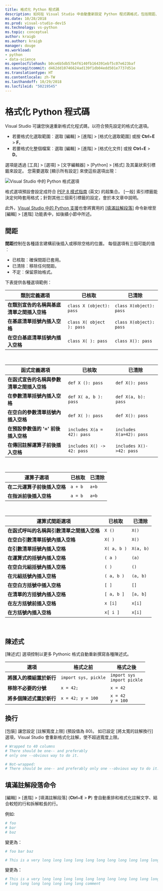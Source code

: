 ```yaml
---
title: 格式化 Python 程式碼
description: 如何在 Visual Studio 中自動重新設定 Python 程式碼格式，包括間距、陳述式、換行和註解。
ms.date: 10/28/2018
ms.prod: visual-studio-dev15
ms.technology: vs-python
ms.topic: conceptual
author: kraigb
ms.author: kraigb
manager: douge
ms.workload:
- python
- data-science
ms.openlocfilehash: b0ce6b5db57b4f6140fb164391ebf5c07e623baf
ms.sourcegitcommit: d462dd10746624ad139f1db04edd501e7737d51e
ms.translationtype: HT
ms.contentlocale: zh-TW
ms.lasthandoff: 10/29/2018
ms.locfileid: "50219545"
---
```

# <a name="format-python-code"></a>格式化 Python 程式碼

Visual Studio 可讓您快速重新格式化程式碼，以符合預先設定的格式化選項。

- 若要格式化選取範圍︰選取 [編輯] > [進階] > [格式化選取範圍] 或按 **Ctrl**+**E** > **F**。
- 若要格式化整個檔案︰選取 [編輯] > [進階] > [格式化文件] 或按 **Ctrl**+**E** > **D**。

選項是透過 [工具] > [選項] > [文字編輯器] > [Python] > [格式] 及其巢狀索引標籤來設定。 您需要選取 [顯示所有設定] 來使這些選項出現：

![Visual Studio 中的 Python 格式選項](media/options-editor-formatting.png)

格式選項預設會設定成符合 [PEP 8 樣式指南](http://www.python.org/dev/peps/pep-0008/) \(英文\) 的超集合。 [一般] 索引標籤能決定何時套用格式；針對其他三個索引標籤的設定，會於本文章中說明。

此外，[Visual Studio 中的 Python 支援](installing-python-support-in-visual-studio.md)也會將實用的 [[填滿註解段落]](#fill-comment-paragraph-command) 命令新增至 [編輯] > [進階] 功能表中，如後續小節中所述。

## <a name="spacing"></a>間距

**間距**控制在各種語言建構前後插入或移除空格的位置。 每個選項有三個可能的值︰

- 已核取︰確保間距已套用。
- 已清除︰移除任何間距。
- 不定︰保留原始格式。

下表提供各種選項範例：

| 類別定義選項 | 已核取 | 已清除 |
| --- | --- | --- | 
| **在類別宣告的名稱與基底清單之間插入空格** | `class X (object): pass` | `class X(object): pass` | 
| **在基底清單括號內插入空格** | `class X( object ): pass` | `class X(object): pass` |
| **在空白基底清單括號內插入空格** | `class X( ): pass` | `class X(): pass` |

<br/>

| 函式定義選項 | 已核取 | 已清除 |
| --- | --- | --- |
| **在函式宣告的名稱與參數清單之間插入空格** | `def X (): pass` | `def X(): pass` | 
| **在參數清單括號內插入空格** | `def X( a, b ): pass` | `def X(a, b): pass` |
| **在空白的參數清單括號內插入空格** | `def X( ): pass` | `def X(): pass` |
| **在預設參數值的 '=' 前後插入空格** | `includes X(a = 42): pass` | `includes X(a=42): pass` |
| **在傳回註解運算子前後插入空格** | `includes X() -> 42: pass` | `includes X()->42: pass` |

<br/>

| 運算子選項 | 已核取 | 已清除 |
| --- | --- | --- |
| **在二元運算子前後插入空格** | `a + b` | `a+b` |
| **在指派前後插入空格** | `a = b` | `a=b` |

<br/>

| 運算式間距選項 | 已核取 | 已清除 |
| --- | --- | --- |
| **在函式呼叫的名稱與引數清單之間插入空格** | `X ()` | `X()` |
| **在空白引數清單括號內插入空格** | `X( )` | `X()` |
| **在引數清單括號內插入空格** | `X( a, b )` | `X(a, b)` |
| **在運算式的括號內插入空格** | `( a )` | `(a)` |
| **在空白元組括號內插入空格** | `( )` | `()` |
| **在元組括號內插入空格** | `( a, b )` | `(a, b)` |
| **在空白方括號中插入空格** | `[ ]` | `[]` |
| **在清單的方括號內插入空格** | `[ a, b ]` | `[a, b]` |
| **在左方括號前插入空格** | `x [i]` | `x[i]` |
| **在方括號內插入空格** | `x[ i ]` | `x[i]` |

<br/>

## <a name="statements"></a>陳述式

[陳述式] 選項控制以更多 Pythonic 格式自動重新撰寫各種陳述式。

| 選項 | 格式之前 | 格式之後 |
| --- | --- | --- |
| **將匯入的模組置於新行** | `import sys, pickle` | `import sys`<br/>`import pickle` |
| **移除不必要的分號** | `x = 42;` | `x = 42` |
| **將多個陳述式置於新行** | `x = 42; y = 100` | `x = 42`<br/>`y = 100` |

## <a name="wrapping"></a>換行

[包裝] 讓您設定 [註解寬度上限] (預設值為 80)。 如已設定 [將太寬的註解換行] 選項，Visual Studio 會重新格式化註解，使不超過寬度上限。

```python
# Wrapped to 40 columns
# There should be one-- and preferably
# only one --obvious way to do it.
```

```python
# Not-wrapped:
# There should be one-- and preferably only one --obvious way to do it.
```

## <a name="fill-comment-paragraph-command"></a>填滿註解段落命令

[編輯] > [進階] > [填滿註解段落] (**Ctrl**+**E** > **P**) 會自動重排和格式化註解文字、結合較短的行和拆解較長的行。

例如: 

```python
# foo
# bar
# baz
```

變更為：

```python
# foo bar baz
```

```python
# This is a very long long long long long long long long long long long long long long long long long long long comment
```

變更為：

```python
# This is a very long long long long long long long long long long long long
# long long long long long long long comment
```
